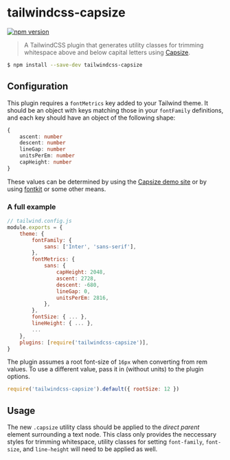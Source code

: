 # tailwindcss-capsize

[![npm version][npm-img]][npm-url]

> A TailwindCSS plugin that generates utility classes for trimming whitespace above and below capital letters using [Capsize](https://github.com/seek-oss/capsize).

```bash
$ npm install --save-dev tailwindcss-capsize
```

## Configuration

This plugin requires a `fontMetrics` key added to your Tailwind theme. It should be an object with keys matching those in your `fontFamily` definitions, and each key should have an object of the following shape:

```ts
{
    ascent: number
    descent: number
    lineGap: number
    unitsPerEm: number
    capHeight: number
}
```

These values can be determined by using the [Capsize demo site](https://seek-oss.github.io/capsize/) or by using [fontkit](https://github.com/foliojs/fontkit) or some other means.

### A full example

```js
// tailwind.config.js
module.exports = {
    theme: {
        fontFamily: {
            sans: ['Inter', 'sans-serif'],
        },
        fontMetrics: {
            sans: {
                capHeight: 2048,
                ascent: 2728,
                descent: -680,
                lineGap: 0,
                unitsPerEm: 2816,
            },
        },
        fontSize: { ... },
        lineHeight: { ... },
        ...
    },
    plugins: [require('tailwindcss-capsize')],
}
```

The plugin assumes a root font-size of `16px` when converting from rem values. To use a different value, pass it in (without units) to the plugin options.

```js
require('tailwindcss-capsize').default({ rootSize: 12 })
```

## Usage

The new `.capsize` utility class should be applied to the *direct parent* element surrounding a text node. This class only provides the neccessary styles for trimming whitespace, utility classes for setting `font-family`, `font-size`, and `line-height` will need to be applied as well.

[npm-url]: https://www.npmjs.com/package/tailwindcss-capsize

[npm-img]: https://img.shields.io/npm/v/tailwindcss-capsize.svg?style=flat-square
